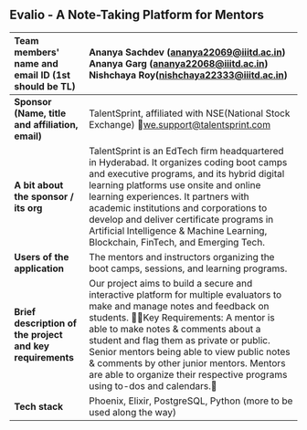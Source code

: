 ## **Evalio \- A Note-Taking Platform for Mentors**

| Team members' name and email ID (1st should be TL) | Ananya Sachdev ([ananya22069@iiitd.ac.in](mailto:ananya22069@iiitd.ac.in)) Ananya Garg ([ananya22068@iiitd.ac.in](mailto:ananya22068@iiitd.ac.in)) Nishchaya Roy([nishchaya22333@iiitd.ac.in](mailto:nishchaya22333@iiitd.ac.in))  |
| :---- | :---- |
| **Sponsor (Name, title and affiliation, email)**  | TalentSprint, affiliated with NSE(National Stock Exchange) [we.support@talentsprint.com](mailto:we.support@talentsprint.com)  |
| **A bit about the sponsor / its org**  | TalentSprint is an EdTech firm headquartered in Hyderabad. It organizes coding boot camps and executive programs, and its hybrid digital learning platforms use onsite and online learning experiences. It partners with academic institutions and corporations to develop and deliver certificate programs in Artificial Intelligence & Machine Learning, Blockchain, FinTech, and Emerging Tech. |
| **Users of the application**  | The mentors and instructors organizing the boot camps, sessions, and learning programs. |
| **Brief description of the project and key requirements**  | Our project aims to build a secure and interactive platform for multiple evaluators to make and manage notes and feedback on students. Key Requirements: A mentor is able to make notes & comments about a student and flag them as private or public. Senior mentors being able to view public notes & comments by other junior mentors. Mentors are able to organize their respective programs using to-dos and calendars. |
| **Tech stack**  | Phoenix, Elixir, PostgreSQL, Python (more to be used along the way) |

